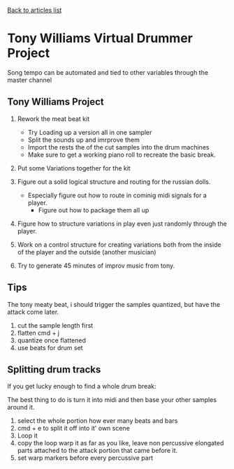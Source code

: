 [Back to articles list](../README.md)

# Tony Williams Virtual Drummer Project

Song tempo can be automated and tied to other variables through the master channel

## Tony Williams Project

1.  Rework the meat beat kit

    -   Try Loading up a version all in one sampler
    -   Split the sounds up and imrprove them
    -   Import the rests the of the cut samples into the drum machines
    -   Make sure to get a working piano roll to recreate the basic break.

2.  Put some Variations together for the kit

3.  Figure out a solid logical structure and routing for the russian dolls.

    -   Especially figure out how to route in cominig midi signals for a player.
        -   Figure out  how to package them all up

4.  Figure how to structure variations in play even just randomly through the player.
5.  Work on a control structure for creating variations both from the inside of the player and the outside (another musician)
6.  Try to generate 45 minutes of improv music from tony.

## Tips

The tony meaty beat, i should trigger the samples quantized, but have the attack come later.

1.  cut the sample length first
2.  flatten cmd + j
3.  quantize once flattened
4.  use beats for drum set

## Splitting drum tracks

If you get lucky enough to find a whole drum break:

The best thing to do is turn it into midi and then base your other samples around it.

1.  select the whole portion how ever many beats and bars
2.  cmd + e to split it off into it' own scene
3.  Loop it
4.  copy the loop warp it as far as you like, leave non percussive elongated parts attached to the attack portion that came before it.
5.  set warp markers before every percussive part
